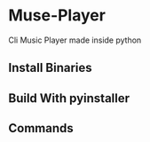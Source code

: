 # Muse-Player
Cli Music Player made inside python

## Install Binaries



## Build With pyinstaller

## Commands
